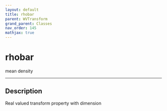 ```yaml
---
layout: default
title: rhobar
parent: WVTransform
grand_parent: Classes
nav_order: 145
mathjax: true
---
```


#  rhobar

mean density


---

## Description
Real valued transform property with dimension 